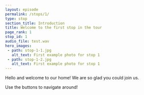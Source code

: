 ```yaml
---
layout: episode
permalink: /stops/1/
type: stop
section_title: Introduction
title: Welcome to the first stop in the tour
page_rank: 1
stop_id: 1
audio_file: test.wav
hero_images:
 - path: stop-1-1.jpg
   alt_text: First example photo for stop 1
 - path: stop-1-2.jpg
   alt_text: First example photo for stop 1
---
```


Hello and welcome to our home! We are so glad you could join us.

Use the buttons to navigate around!
